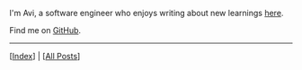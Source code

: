 I'm Avi, a software engineer who enjoys writing about new learnings [here][All Posts].

Find me on [GitHub](https://github.com/gaviral).

---

[[Index]] | [[All Posts]]

[All Posts]: ./content/posts/posts.md
[Index]: ./content/index.md
